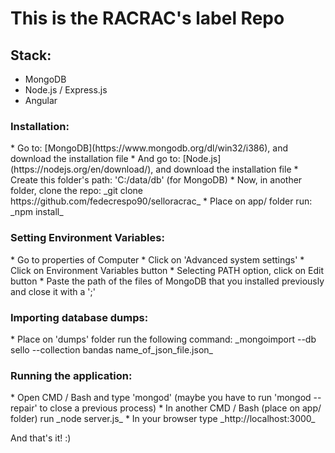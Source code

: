 # This is the RACRAC's label Repo
## Stack:
* MongoDB
* Node.js / Express.js
* Angular
<h3>Installation:</h3>
* Go to: [MongoDB](https://www.mongodb.org/dl/win32/i386), and download the installation file
* And go to: [Node.js](https://nodejs.org/en/download/), and download the installation file
* Create this folder's path: 'C:/data/db' (for MongoDB)
* Now, in another folder, clone the repo: _git clone https://github.com/fedecrespo90/selloracrac_
* Place on app/ folder run: _npm install_
<h3>Setting Environment Variables:</h3>
* Go to properties of Computer
* Click on 'Advanced system settings'
* Click on Environment Variables button
* Selecting PATH option, click on Edit button
* Paste the path of the files of MongoDB that you installed previously and close it with a ';'
<h3>Importing database dumps:</h3>
* Place on 'dumps' folder run the following command: _mongoimport --db sello --collection bandas name_of_json_file.json_
<h3>Running the application:</h3>
* Open CMD / Bash and type 'mongod' (maybe you have to run 'mongod --repair' to close a previous process)
* In another CMD / Bash (place on app/ folder) run _node server.js_
* In your browser type _http://localhost:3000_

And that's it! :)
